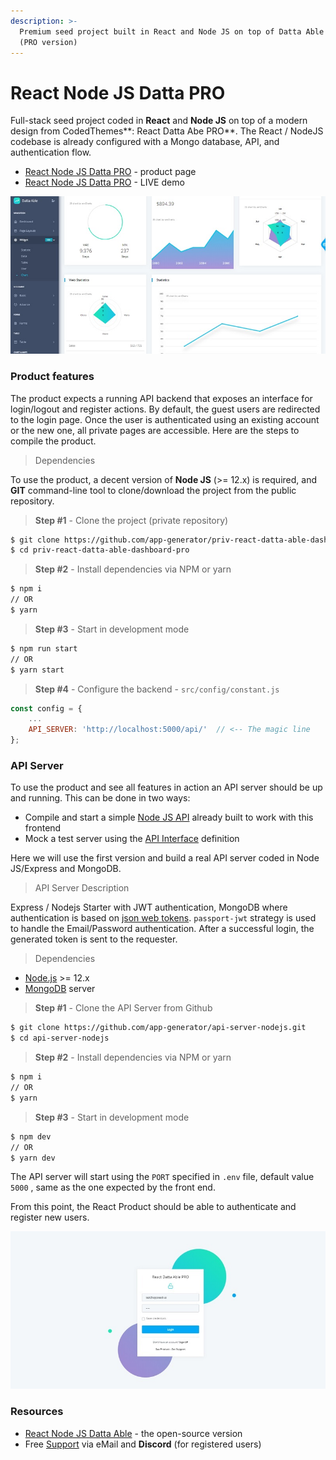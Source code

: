 ```yaml
---
description: >-
  Premium seed project built in React and Node JS on top of Datta Able Dashboard
  (PRO version)
---
```


# React Node JS Datta PRO

Full-stack seed project coded in **React** and **Node JS** on top of a modern design from CodedThemes**: React Datta Abe PRO**. The React / NodeJS codebase is already configured with a Mongo database, API, and authentication flow.

* [React Node JS Datta PRO](https://appseed.us/product/react-node-js-datta-able-pro) - product page
* [React Node JS Datta PRO](https://react-node-js-datta-able-pro.appseed-srv1.com/) - LIVE demo

![React Node JS - Datta Able PRO.](../../.gitbook/assets/react-firebase-datta-able-pro-screen-xs%20%282%29%20%281%29.jpg)

### Product features

The product expects a running API backend that exposes an interface for login/logout and register actions. By default, the guest users are redirected to the login page. Once the user is authenticated using an existing account or the new one, all private pages are accessible. Here are the steps to compile the product. 

> Dependencies

To use the product, a decent version of **Node JS** \(&gt;= 12.x\) is required, and **GIT** command-line tool to clone/download the project from the public repository.

> **Step \#1** - Clone the project \(private repository\)

```bash
$ git clone https://github.com/app-generator/priv-react-datta-able-dashboard-pro.git
$ cd priv-react-datta-able-dashboard-pro
```

> **Step \#2** - Install dependencies via NPM or yarn

```bash
$ npm i
// OR
$ yarn 
```

> **Step \#3** - Start in development mode

```bash
$ npm run start 
// OR
$ yarn start 
```

> **Step \#4** - Configure the backend - `src/config/constant.js`

```javascript
const config = {
    ...
    API_SERVER: 'http://localhost:5000/api/'  // <-- The magic line
}; 
```



### API Server

To use the product and see all features in action an API server should be up and running. This can be done in two ways:

* Compile and start a simple [Node JS API](https://github.com/app-generator/api-server-nodejs) already built to work with this frontend
* Mock a test server using the [API Interface](https://github.com/app-generator/api-server-nodejs/blob/master/media/api.postman_collection.json) definition

Here we will use the first version and build a real API server coded in Node JS/Express and MongoDB. 

> API Server Description

Express / Nodejs Starter with JWT authentication, MongoDB where authentication is based on [json web tokens](https://jwt.io/). `passport-jwt` strategy is used to handle the Email/Password authentication. After a successful login, the generated token is sent to the requester.

> Dependencies

* [Node.js](https://nodejs.org/) &gt;= 12.x
* [MongoDB](https://www.mongodb.com/) server 

> **Step \#1** - Clone the API Server from Github

```bash
$ git clone https://github.com/app-generator/api-server-nodejs.git
$ cd api-server-nodejs 
```

> **Step \#2** - Install dependencies via NPM or yarn

```bash
$ npm i
// OR
$ yarn 
```

> **Step \#3** - Start in development mode

```bash
$ npm dev
// OR
$ yarn dev 
```

The API server will start using the `PORT` specified in `.env` file, default value `5000` , same as the one expected by the front end.

From this point, the React Product should be able to authenticate and register new users. 

![React Node JS Datta PRO - Login Page.](../../.gitbook/assets/react-node-js-datta-able-pro-login-xs.jpg)



### Resources 

* [React Node JS Datta Able](https://appseed.us/product/react-node-js-datta-able) - the open-source version
* Free [Support](https://appseed.us/support) via eMail and **Discord** \(for registered users\) 

